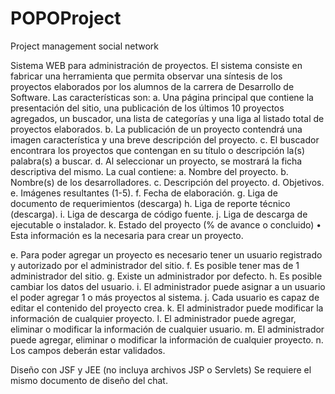 # POPOProject
Project management social network

Sistema WEB para administración de proyectos.
El sistema consiste en fabricar una herramienta que permita observar una síntesis de los proyectos elaborados por los alumnos de la carrera de Desarrollo de Software. Las características son:
a.	Una página principal que contiene la presentación del sitio, una publicación de los últimos 10 proyectos agregados, un buscador, una lista de categorías y una liga al listado total de proyectos elaborados.
b.	La publicación de un proyecto contendrá una imagen característica y una breve descripción del proyecto.
c.	El buscador encontrara los proyectos que contengan en su título o descripción la(s) palabra(s) a buscar.
d.	Al seleccionar un proyecto, se mostrará la ficha descriptiva del mismo.  La cual contiene:
a.	Nombre del proyecto.
b.	Nombre(s) de los desarrolladores.
c.	Descripción del proyecto.
d.	Objetivos.
e.	Imágenes resultantes (1-5).
f.	Fecha de elaboración.
g.	Liga de documento de requerimientos (descarga)
h.	Liga de reporte técnico (descarga).
i.	Liga de descarga de código fuente.
j.	Liga de descarga de ejecutable o instalador.
k.	Estado del proyecto (% de avance o concluido)
•	Esta información es la necesaria para crear un proyecto.
 
e.	Para poder agregar un proyecto es necesario tener un usuario registrado y autorizado por el administrador del sitio.
f.	Es posible tener mas de 1 administrador del sitio.
g.	Existe un administrador por defecto.
h.	Es posible cambiar los datos del usuario.
i.	El administrador puede asignar a un usuario el poder agregar 1 o más proyectos al sistema.
j.	Cada usuario es capaz de editar el contenido del proyecto crea.
k.	El administrador puede modificar la información de cualquier proyecto.
l.	El administrador puede agregar, eliminar o modificar la información de cualquier usuario.
m.	El administrador puede agregar, eliminar o modificar la información de cualquier proyecto.
n.	Los campos deberán estar validados.
 
Diseño con JSF y JEE (no incluya archivos JSP o Servlets)
Se requiere el mismo documento de diseño del chat.
